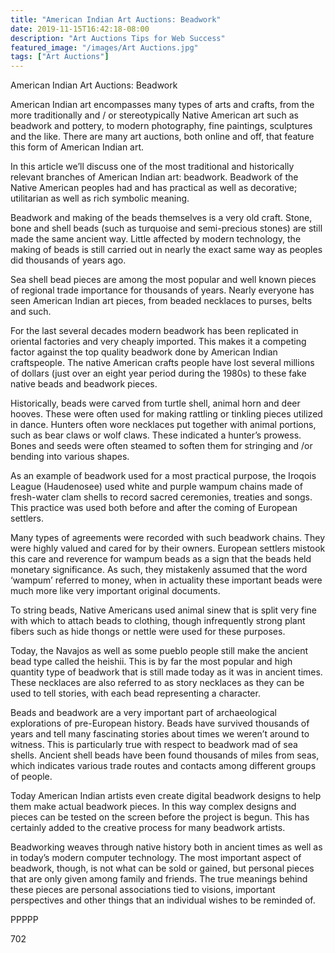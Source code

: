 ```yaml
---
title: "American Indian Art Auctions: Beadwork"
date: 2019-11-15T16:42:18-08:00
description: "Art Auctions Tips for Web Success"
featured_image: "/images/Art Auctions.jpg"
tags: ["Art Auctions"]
---
```


American Indian Art Auctions: Beadwork

American Indian art encompasses many types of arts and crafts, from the more traditionally and / or stereotypically Native American art such as beadwork and pottery, to modern photography, fine paintings, sculptures and the like. There are many art auctions, both online and off, that feature this form of American Indian art.

In this article we’ll discuss one of the most traditional and historically relevant branches of American Indian art: beadwork. Beadwork of the Native American peoples had and has practical as well as decorative; utilitarian as well as rich symbolic meaning.

Beadwork and making of the beads themselves is a very old craft. Stone, bone and shell beads (such as turquoise and semi-precious stones) are still made the same ancient way. Little affected by modern technology, the making of beads is still carried out in nearly the exact same way as peoples did thousands of years ago.

Sea shell bead pieces are among the most popular and well known pieces of regional trade importance for thousands of years. Nearly everyone has seen American Indian art pieces, from beaded necklaces to purses, belts and such.

For the last several decades modern beadwork has been replicated in oriental factories and very cheaply imported. This makes it a competing factor against the top quality beadwork done by American Indian craftspeople. The native American crafts people have lost several millions of dollars (just over an eight year period during the 1980s) to these fake native beads and beadwork pieces.

Historically, beads were carved from turtle shell, animal horn and deer hooves. These were often used for making rattling or tinkling pieces utilized in dance. Hunters often wore necklaces put together with animal portions, such as bear claws or wolf claws. These indicated a hunter’s prowess. Bones and seeds were often steamed to soften them for stringing and /or bending into various shapes.

As an example of beadwork used for a most practical purpose, the Iroqois League (Haudenosee) used white and purple wampum chains made of fresh-water clam shells to record sacred ceremonies, treaties and songs. This practice was used both before and after the coming of European settlers.

Many types of agreements were recorded with such beadwork chains. They were highly valued and cared for by their owners. European settlers mistook this care and reverence for wampum beads as a sign that the beads held monetary significance. As such, they mistakenly assumed that the word ‘wampum’ referred to money, when in actuality these important beads were much more like very important original documents.

To string beads, Native Americans used animal sinew that is split very fine with which to attach beads to clothing, though infrequently strong plant fibers such as hide thongs or nettle were used for these purposes.

Today, the Navajos as well as some pueblo people still make the ancient bead type called the heishii. This is by far the most popular and high quantity type of beadwork that is still made today as it was in ancient times. These necklaces are also referred to as story necklaces as they can be used to tell stories, with each bead representing a character.

Beads and beadwork are a very important part of archaeological explorations of pre-European history. Beads have survived thousands of years and tell many fascinating stories about times we weren’t around to witness. This is particularly true with respect to beadwork mad of sea shells. Ancient shell beads have been found thousands of miles from seas, which indicates various trade routes and contacts among different groups of people.

Today American Indian artists even create digital beadwork designs to help them make actual beadwork pieces. In this way complex designs and pieces can be tested on the screen before the project is begun. This has certainly added to the creative process for many beadwork artists.

Beadworking weaves through native history both in ancient times as well as in today’s modern computer technology. The most important aspect of beadwork, though, is not what can be sold or gained, but personal pieces that are only given among family and friends. The true meanings behind these pieces are personal associations tied to visions, important perspectives and other things that an individual wishes to be reminded of.

PPPPP

702
